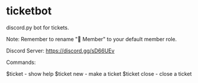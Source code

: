# ticketbot
discord.py bot for tickets.

Note: Remember to rename "🔰 Member" to your default member role.

Discord Server: https://discord.gg/sD66UEv

Commands:

$ticket - show help
$ticket new - make a ticket
$ticket close - close a ticket

